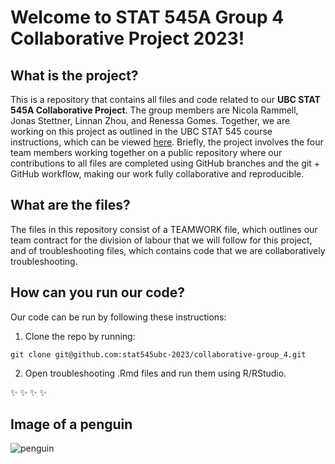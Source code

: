 # Welcome to STAT 545A Group 4 Collaborative Project 2023!

## What is the project?
This is a repository that contains all files and code related to our **UBC STAT 545A Collaborative Project**. The group members are Nicola Rammell, Jonas Stettner, Linnan Zhou, and Renessa Gomes. Together, we are working on this project as outlined in the UBC STAT 545 course instructions, which can be viewed [here](https://stat545.stat.ubc.ca/collaborative-project/milestone1/). Briefly, the project involves the four team members working together on a public repository where our contributions to all files are completed using GitHub branches and the git + GitHub workflow, making our work fully collaborative and reproducible. 

## What are the files?
The files in this repository consist of a TEAMWORK file, which outlines our team contract for the division of labour that we will follow for this project, and of troubleshooting files, which contains code that we are collaboratively troubleshooting. 

## How can you run our code?
Our code can be run by following these instructions:
1. Clone the repo by running:
```
git clone git@github.com:stat545ubc-2023/collaborative-group_4.git
```
2. Open troubleshooting .Rmd files and run them using R/RStudio. 

:sparkles: :sparkles: :sparkles: :sparkles:


## Image of a penguin 
![penguin](https://c8.alamy.com/comp/2G1XX6W/the-fairy-penguin-is-going-down-to-the-water-2G1XX6W.jpg)
